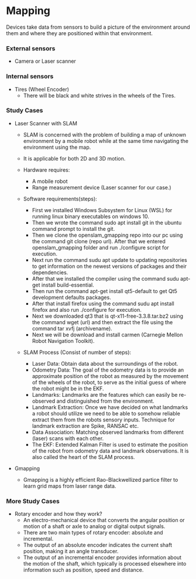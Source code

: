 # Mapping
Devices take data from sensors to build a picture of the environment around them and where they are positioned within that environment.

### External sensors
* Camera or Laser scanner

### Internal sensors
* Tires (Wheel Encoder) 
  * There will be black and white strives in the wheels of the Tires.
### Study Cases
* Laser Scanner with SLAM
  * SLAM is concerned with the problem of building a map of unknown environment by a mobile robot while at the same time navigating the environment using the map.
  * It is applicable for both 2D and 3D motion.
  * Hardware requires:
    * A mobile robot
    * Range measurement device (Laser scanner for our case.)
  * Software requirements(steps):
    * First we installed Windows Subsystem for Linux (WSL) for running linux binary executables on windows 10.
    * Then we wrote the command sudo apt install git in the ubuntu command prompt to install the git.
    * Then we clone the openslam_gmapping repo into our pc using the command git clone (repo url). After that we entered openslam_gmapping folder and run ./configure script for execution.
    * Next run the command sudu apt update to updating repositories to get information on the newest versions of packages and their dependencies.
    * After that we installed the compiler using the command sudu apt-get install build-essential.
    * Then run the command apt-get install qt5-default to get Qt5 development defaults packages.
    * After that install firefox using the command sudu apt install firefox and also run ./configure for execution.
    * Next we downloaded qt3 that is qt-x11-free-3.3.8.tar.bz2 using the command wget (url) and then extract the file using the command tar xvfj (archivename).
    * Next we will be download and install carmen (Carnegie Mellon Robot Navigation Toolkit).
    
    
  * SLAM Process (Consist of number of steps):
    * Laser Data: Obtain data about the surroundings of the robot. 
    * Odometry Data: The goal of the odometry data is to provide an approximate position of the robot as measured by the movement of the wheels of the robot, to serve as the initial guess of where the robot might be in the EKF.
    * Landmarks: Landmarks are the features which can easily be re-observed and distinguished from the environment.
    * Landmark Extraction: Once we have decided on what landmarks a robot should utilize we need to be able to somehow reliable extract them from the robots sensory inputs. Technique for landmark extraction are Spike, RANSAC etc.
    * Data Association: Matching observed landmarks from different (laser) scans with each other.
    * The EKF: Extended Kalman Filter is used to estimate the position of the robot from odometry data and landmark observations. It is  also called the heart of the SLAM process.
    
* Gmapping
  * Gmapping is a highly efficient Rao-Blackwellized partice filter to learn grid maps from laser range data.

### More Study Cases
* Rotary encoder and how they work?
  * An electro-mechanical device that converts the angular position or motion of a shaft or axle to analog or digital output signals.
  * There are two main types of rotary encoder: absolute and incremental.
  * The output of an absolute encoder indicates the current shaft position, making it an angle transducer.
  * The output of an incremental encoder provides information about the motion of the shaft, which typically is processed elsewhere into information such as position, speed and distance.
 
